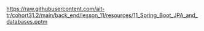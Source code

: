 https://raw.githubusercontent.com/ait-tr/cohort31.2/main/back_end/lesson_11/resources/11_Spring_Boot_JPA_and_databases.pptm